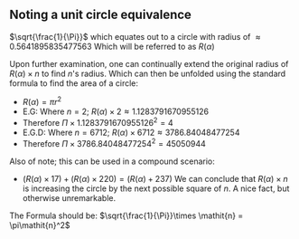 ## Noting a unit circle equivalence 

$\sqrt{\frac{1}{\Pi}}$ which equates out to a circle with radius of $\approx 0.5641895835477563$ Which will be referred to as $\mathit{R}(\alpha)$

Upon further examination, one can continually extend the original radius of $\mathit{R}(\alpha)\times\mathit{n}$ to find $\mathit{n}$'s radius. Which can then be unfolded using the standard formula to find the area of a circle:
- $\mathit{R}(\alpha)=\pi\mathit{r}^2$
- E.G: Where $\mathit{n}=2$; $\mathit{R}(\alpha)\times 2 	\approx 1.1283791670955126$
- Therefore $\Pi\times 1.1283791670955126^2 = 4$ 
- E.G.D: Where $\mathit{n}=6712$; $\mathit{R}(\alpha) \times 6712 	\approx 3786.84048477254$ 
- Therefore $\Pi\times 3786.84048477254^2 = 45050944$
  
Also of note; this can be used in a compound scenario: 
- $(\mathit{R}(\alpha) \times 17) + (\mathit{R}(\alpha) \times 220) = (\mathit{R}(\alpha) + 237)$
We can conclude that $\mathit{R}(\alpha)\times\mathit{n}$ is increasing the circle by the next possible square of $\mathit{n}$. A nice fact, but otherwise unremarkable.
  
The Formula should be: $\sqrt{\frac{1}{\Pi}}\times \mathit{n} = \pi\mathit{n}^2$
